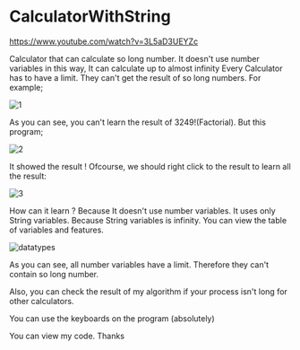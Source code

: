 # CalculatorWithString
https://www.youtube.com/watch?v=3L5aD3UEYZc

Calculator that can calculate so long number. It doesn't use number variables in this way, It can calculate up to almost infinity
Every Calculator has to have a limit. They can't get the result of so long numbers. For example;

![1](https://user-images.githubusercontent.com/36541960/67125455-7bf22f00-f1fd-11e9-975f-e880b2662fe6.PNG)

As you can see, you can't learn the result of 3249!(Factorial). But this program;

![2](https://user-images.githubusercontent.com/36541960/67125739-210d0780-f1fe-11e9-88d0-a55ea11d41a2.PNG)

It showed the result ! Ofcourse, we should right click to the result to learn all the result:

![ 3](https://user-images.githubusercontent.com/36541960/67125755-266a5200-f1fe-11e9-9aa9-28bacb7939ca.PNG)

How can it learn ? Because It doesn't use number variables. It uses only String variables. Because String variables is infinity. You can view the table of variables and features.

![datatypes](https://user-images.githubusercontent.com/36541960/67126095-f40d2480-f1fe-11e9-8473-9e33c3a91226.png)

As you can see, all number variables have a limit. Therefore they can't contain so long number.

Also, you can check the result of my algorithm if your process isn't long for other calculators.

You can use the keyboards on the program (absolutely)


You can view my code.
Thanks
